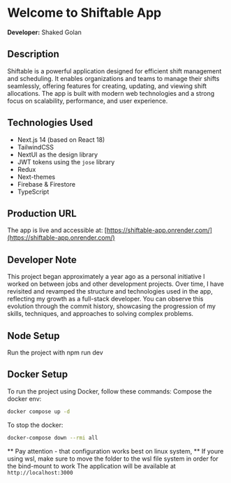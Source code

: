 # Welcome to Shiftable App

**Developer:** Shaked Golan

## Description
Shiftable is a powerful application designed for efficient shift management and scheduling. It enables organizations and teams to manage their shifts seamlessly, offering features for creating, updating, and viewing shift allocations. The app is built with modern web technologies and a strong focus on scalability, performance, and user experience.  

## Technologies Used
* Next.js 14 (based on React 18)
* TailwindCSS
* NextUI as the design library
* JWT tokens using the `jose` library
* Redux
* Next-themes
* Firebase & Firestore
* TypeScript

## Production URL
The app is live and accessible at: [https://shiftable-app.onrender.com/](https://shiftable-app.onrender.com/)

## Developer Note
This project began approximately a year ago as a personal initiative I worked on between jobs and other development projects. Over time, I have revisited and revamped the structure and technologies used in the app, reflecting my growth as a full-stack developer. You can observe this evolution through the commit history, showcasing the progression of my skills, techniques, and approaches to solving complex problems.

## Node Setup
Run the project with npm run dev

## Docker Setup
To run the project using Docker, follow these commands:
Compose the docker env:
   ```bash
   docker compose up -d 
   ```
   
To stop the docker:
   ```bash
   docker-compose down --rmi all
   ```

** Pay attention - that configuration works best on linux system,
** If youre using wsl, make sure to move the folder to the wsl file system in order for the bind-mount to work
The application will be available at `http://localhost:3000`




